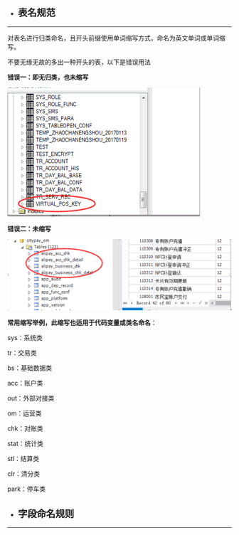 * ## 表名规范

---

对表名进行归类命名，且开头前缀使用单词缩写方式，命名为英文单词或单词缩写。

不要无缘无故的多出一种开头的表，以下是错误用法

**错误一：即无归类，也未缩写**

![](/assets/err_table_name.png)

**错误二：未缩写**

![](/assets/err_table_name_1.png)

**常用缩写举例，此缩写也适用于代码变量或类名命名**：

sys：系统类

tr：交易类

bs：基础数据类

acc：账户类

out：外部对接类

om：运营类

chk：对账类

stat：统计类

stl：结算类

clr：清分类

park：停车类

* ## 字段命名规则

---



